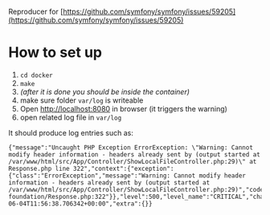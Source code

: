 Reproducer for [https://github.com/symfony/symfony/issues/59205](https://github.com/symfony/symfony/issues/59205)

# How to set up

1. `cd docker`
2. `make`
3. *(after it is done you should be inside the container)*
4. make sure folder `var/log` is writeable
4. Open [http://localhost:8080](http://localhost:8080) in browser (it triggers the warning)
5. open related log file in `var/log`

It should produce log entries such as:

```
{"message":"Uncaught PHP Exception ErrorException: \"Warning: Cannot modify header information - headers already sent by (output started at /var/www/html/src/App/Controller/ShowLocalFileController.php:29)\" at Response.php line 322","context":{"exception":{"class":"ErrorException","message":"Warning: Cannot modify header information - headers already sent by (output started at /var/www/html/src/App/Controller/ShowLocalFileController.php:29)","code":0,"file":"/var/www/html/vendor/symfony/http-foundation/Response.php:322"}},"level":500,"level_name":"CRITICAL","channel":"request","datetime":"2025-06-04T11:56:38.706342+00:00","extra":{}}
```
